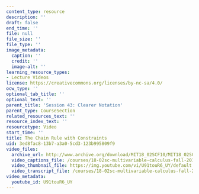 ```yaml
---
content_type: resource
description: ''
draft: false
end_time: ''
file: null
file_size: ''
file_type: ''
image_metadata:
  caption: ''
  credit: ''
  image-alt: ''
learning_resource_types:
- Lecture Videos
license: https://creativecommons.org/licenses/by-nc-sa/4.0/
ocw_type: ''
optional_tab_title: ''
optional_text: ''
parent_title: 'Session 43: Clearer Notation'
parent_type: CourseSection
related_resources_text: ''
resource_index_text: ''
resourcetype: Video
start_time: ''
title: The Chain Rule with Constraints
uid: 3ed8fac8-13b7-a3a0-5cd3-123b995809f9
video_files:
  archive_url: http://www.archive.org/download/MIT18_02SCF10/MIT18_02SCF10Rec_30_300k.mp4
  video_captions_file: /courses/18-02sc-multivariable-calculus-fall-2010/ecb594f5714a56bbaea523ed97afdfbf_U91touR6_UY.vtt
  video_thumbnail_file: https://img.youtube.com/vi/U91touR6_UY/default.jpg
  video_transcript_file: /courses/18-02sc-multivariable-calculus-fall-2010/88eecdb6036690d45e1a945d0dea6760_U91touR6_UY.pdf
video_metadata:
  youtube_id: U91touR6_UY
---
```


